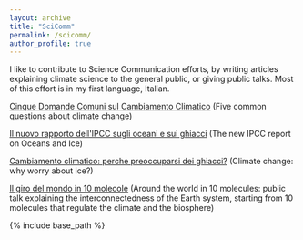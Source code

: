 ```yaml
---
layout: archive
title: "SciComm"
permalink: /scicomm/
author_profile: true
---
```


I like to contribute to Science Communication efforts, by writing articles explaining climate science to the general public, or giving public talks. Most of this effort is in my first language, Italian.

 <u><a href="https://informa.airicerca.org/it/2019/07/02/cinque-domande-comuni-cambiamento-climatico/?fbclid=IwAR27GvreRLdf-6IJOV8QGB-wNtinlNZPRco32j-9ePaN81WgZWn85o7PgtU">Cinque Domande Comuni sul Cambiamento Climatico</a></u> (Five common questions about climate change)
 
 <u><a href="https://www.focus.it/scienza/scienze/2019-rapporto-ipcc-sugli-oceani-e-sui-ghiacci?fbclid=IwAR0cxwPjkGgFJZjhpkAWNROuqqJbV5-c99a9UJjf9KQWpvXDcV3hC9LHfeE#.XYzaHZoyVxp.facebook">Il nuovo rapporto dell'IPCC sugli oceani e sui ghiacci</a></u> (The new IPCC report on Oceans and Ice)
  
<u><a href="https://www.focus.it/scienza/scienze/criosfera-cambiamento-climatico-e-ghiacci-polari">Cambiamento climatico: perche preoccuparsi dei ghiacci?</a></u>  (Climate change: why worry about ice?)
   
<u><a href="https://www.futuroremoto2020.it/">Il giro del mondo in 10 molecole</a></u>  (Around the world in 10 molecules: public talk explaining the interconnectedness of the Earth system, starting from 10 molecules that regulate the climate and the biosphere)
   
   
   
{% include base_path %}